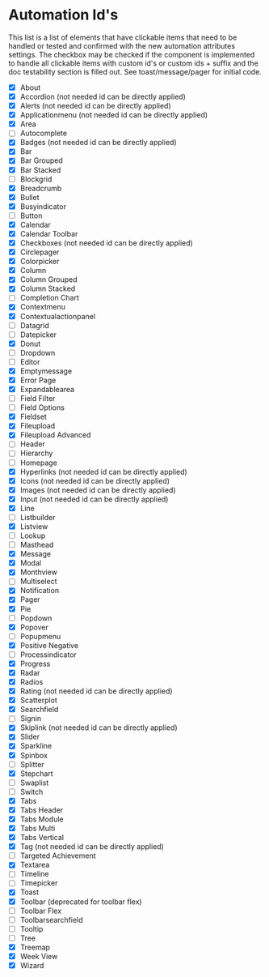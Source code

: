 # Automation Id's

This list is a list of elements that have clickable items that need to be handled or tested and confirmed with the new automation attributes settings. The checkbox may be checked if the component is implemented to handle all clickable items with custom id's or custom ids + suffix and the doc testability section is filled out. See toast/message/pager for initial code.

- [x] About
- [x] Accordion (not needed id can be directly applied)
- [x] Alerts (not needed id can be directly applied)
- [x] Applicationmenu (not needed id can be directly applied)
- [x] Area
- [ ] Autocomplete
- [x] Badges (not needed id can be directly applied)
- [x] Bar
- [x] Bar Grouped
- [x] Bar Stacked
- [ ] Blockgrid
- [x] Breadcrumb
- [x] Bullet
- [x] Busyindicator
- [ ] Button
- [x] Calendar
- [x] Calendar Toolbar
- [x] Checkboxes (not needed id can be directly applied)
- [x] Circlepager
- [x] Colorpicker
- [x] Column
- [x] Column Grouped
- [x] Column Stacked
- [ ] Completion Chart
- [x] Contextmenu
- [x] Contextualactionpanel
- [ ] Datagrid
- [ ] Datepicker
- [x] Donut
- [ ] Dropdown
- [ ] Editor
- [x] Emptymessage
- [x] Error Page
- [x] Expandablearea
- [ ] Field Filter
- [ ] Field Options
- [x] Fieldset
- [x] Fileupload
- [x] Fileupload Advanced
- [ ] Header
- [ ] Hierarchy
- [ ] Homepage
- [x] Hyperlinks (not needed id can be directly applied)
- [x] Icons (not needed id can be directly applied)
- [x] Images (not needed id can be directly applied)
- [x] Input (not needed id can be directly applied)
- [x] Line
- [ ] Listbuilder
- [x] Listview
- [ ] Lookup
- [ ] Masthead
- [x] Message
- [x] Modal
- [x] Monthview
- [ ] Multiselect
- [x] Notification
- [x] Pager
- [x] Pie
- [ ] Popdown
- [x] Popover
- [ ] Popupmenu
- [x] Positive Negative
- [ ] Processindicator
- [x] Progress
- [x] Radar
- [x] Radios
- [x] Rating (not needed id can be directly applied)
- [x] Scatterplot
- [x] Searchfield
- [ ] Signin
- [x] Skiplink (not needed id can be directly applied)
- [x] Slider
- [x] Sparkline
- [x] Spinbox
- [ ] Splitter
- [x] Stepchart
- [ ] Swaplist
- [ ] Switch
- [x] Tabs
- [x] Tabs Header
- [x] Tabs Module
- [x] Tabs Multi
- [x] Tabs Vertical
- [x] Tag (not needed id can be directly applied)
- [ ] Targeted Achievement
- [x] Textarea
- [ ] Timeline
- [ ] Timepicker
- [x] Toast
- [x] Toolbar (deprecated for toolbar flex)
- [ ] Toolbar Flex
- [ ] Toolbarsearchfield
- [ ] Tooltip
- [ ] Tree
- [x] Treemap
- [x] Week View
- [x] Wizard
